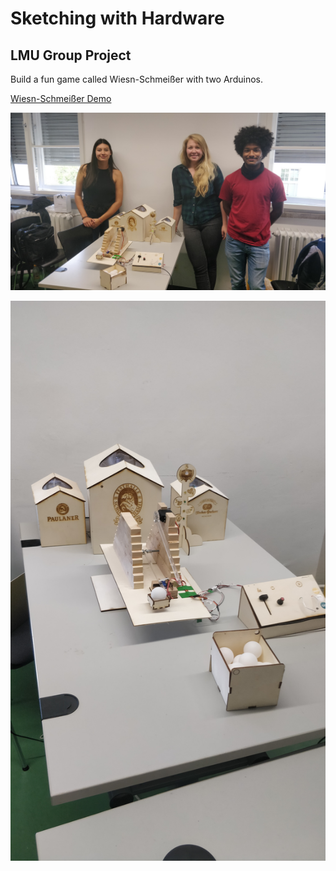 # Sketching with Hardware

## LMU Group Project
Build a fun game called Wiesn-Schmeißer with two Arduinos.

[Wiesn-Schmeißer Demo](https://youtu.be/K45SGXjvSLg)

![Team](group-pic.jpg)

![Project](project-pic.jpg)